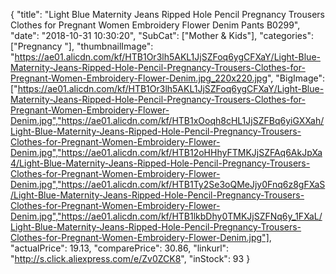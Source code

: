 {
	"title": "Light Blue Maternity Jeans Ripped Hole Pencil Pregnancy Trousers Clothes for Pregnant Women Embroidery Flower Denim Pants B0299",
	"date": "2018-10-31 10:30:20",
	"SubCat": ["Mother & Kids"],
	"categories": ["Pregnancy "],
	"thumbnailImage": "https://ae01.alicdn.com/kf/HTB1Or3lh5AKL1JjSZFoq6ygCFXaY/Light-Blue-Maternity-Jeans-Ripped-Hole-Pencil-Pregnancy-Trousers-Clothes-for-Pregnant-Women-Embroidery-Flower-Denim.jpg_220x220.jpg",
	"BigImage": ["https://ae01.alicdn.com/kf/HTB1Or3lh5AKL1JjSZFoq6ygCFXaY/Light-Blue-Maternity-Jeans-Ripped-Hole-Pencil-Pregnancy-Trousers-Clothes-for-Pregnant-Women-Embroidery-Flower-Denim.jpg","https://ae01.alicdn.com/kf/HTB1xOoqh8cHL1JjSZFBq6yiGXXah/Light-Blue-Maternity-Jeans-Ripped-Hole-Pencil-Pregnancy-Trousers-Clothes-for-Pregnant-Women-Embroidery-Flower-Denim.jpg","https://ae01.alicdn.com/kf/HTB12oHHhyFTMKJjSZFAq6AkJpXa4/Light-Blue-Maternity-Jeans-Ripped-Hole-Pencil-Pregnancy-Trousers-Clothes-for-Pregnant-Women-Embroidery-Flower-Denim.jpg","https://ae01.alicdn.com/kf/HTB1Ty2Se3oQMeJjy0Fnq6z8gFXaS/Light-Blue-Maternity-Jeans-Ripped-Hole-Pencil-Pregnancy-Trousers-Clothes-for-Pregnant-Women-Embroidery-Flower-Denim.jpg","https://ae01.alicdn.com/kf/HTB1lkbDhy0TMKJjSZFNq6y_1FXaL/Light-Blue-Maternity-Jeans-Ripped-Hole-Pencil-Pregnancy-Trousers-Clothes-for-Pregnant-Women-Embroidery-Flower-Denim.jpg"],
	"actualPrice": 19.13,
	"comparePrice": 30.86,
	"linkurl": "http://s.click.aliexpress.com/e/Zv0ZCK8",
	"inStock": 93
}

